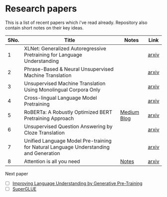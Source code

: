# Research papers

This is a list of recent papers which i've read already. Repository also contain short notes on their key ideas.

|  SNo. | Title |  Notes  |  Link  |
|--|--|--|--|
| 1  | XLNet: Generalized Autoregressive Pretraining for Language Understanding  |  | [arxiv](https://arxiv.org/abs/1906.08237) |
| 2 | Phrase-Based & Neural Unsupervised Machine Translation |    | [arxiv](https://arxiv.org/abs/1804.07755) |
| 3 | Unsupervised Machine Translation Using Monolingual Corpora Only |   | [arxiv](https://arxiv.org/abs/1711.00043) |
| 4 | Cross-lingual Language Model Pretraining |    | [arxiv](https://arxiv.org/abs/1901.07291) |
| 5 | RoBERTa: A Robustly Optimized BERT Pretraining Approach |   [Medium Blog](https://towardsdatascience.com/robustly-optimized-bert-pretraining-approaches-537dc66522dd) | [arxiv](https://arxiv.org/abs/1907.11692) |
| 6 | Unsupervised Question Answering by Cloze Translation |   | [arxiv](https://arxiv.org/abs/1906.04980) |
| 7 | Unified Language Model Pre-training for Natural Language Understanding and Generation |   | [arxiv](https://arxiv.org/abs/1905.03197) |
| 8 | Attention is all you need | [Notes](Attention-Is-All-You-Need.md)  | [arxiv](https://arxiv.org/abs/1706.03762) |


Next paper
 - [ ] [Improving Language Understanding
by Generative Pre-Training](https://s3-us-west-2.amazonaws.com/openai-assets/research-covers/language-unsupervised/language_understanding_paper.pdf)
 - [ ] [SuperGLUE](https://papers.nips.cc/paper/8589-superglue-a-stickier-benchmark-for-general-purpose-language-understanding-systems)
